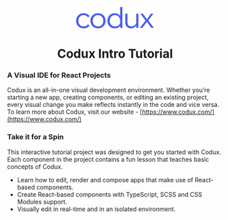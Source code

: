 <div align="center">  
    <img height="50"src="./src/assets/codux.svg">  
    <h1 >Codux Intro Tutorial</h1>
</div>

### A Visual IDE for React Projects

Codux is an all-in-one visual development environment. Whether you’re starting a new app, creating components, or editing an existing project, every visual change you make reflects instantly in the code and vice versa. To learn more about Codux, visit our website - [https://www.codux.com/](https://www.codux.com/)

### Take it for a Spin

This interactive tutorial project was designed to get you started with Codux. Each component in the project contains a fun lesson that teaches basic concepts of Codux.

- Learn how to edit, render and compose apps that make use of React-based components.
- Create React-based components with TypeScript, SCSS and CSS Modules support.
- Visually edit in real-time and in an isolated environment.
